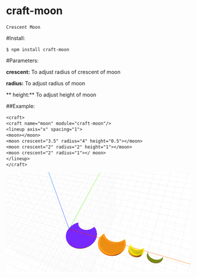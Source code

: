 # craft-moon

    Crescent Moon

#Install:

    $ npm install craft-moon

#Parameters:

**crescent:** To adjust radius of crescent of moon

**radius:**  To adjust radius of moon

** height:** To adjust height of moon

##Example:

    <craft>
    <craft name="moon" module="craft-moon"/>
    <lineup axis="x" spacing="1">
    <moon></moon>
    <moon crescent="3.5" radius="4" height="0.5"></moon>
    <moon crescent="2" radius="2" height="1"></moon>
    <moon crescent="2" radius="1"></ moon>
    </lineup>
    </craft>


![example](example.png)
